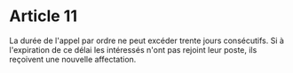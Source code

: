 # Article 11

La durée de l'appel par ordre ne peut excéder trente jours consécutifs. Si à l'expiration de ce délai les intéressés n'ont pas rejoint leur poste, ils reçoivent une nouvelle affectation.
